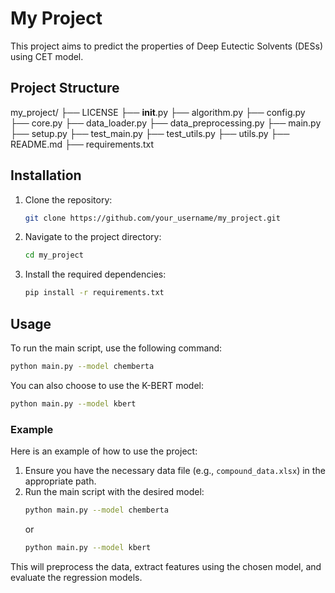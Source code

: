 # My Project
This project aims to predict the properties of Deep Eutectic Solvents (DESs) using CET model.

## Project Structure
my_project/
├── LICENSE
├── __init__.py
├── algorithm.py
├── config.py
├── core.py
├── data_loader.py
├── data_preprocessing.py
├── main.py
├── setup.py
├── test_main.py
├── test_utils.py
├── utils.py
├── README.md
├── requirements.txt

## Installation
1. Clone the repository:
    ```bash
    git clone https://github.com/your_username/my_project.git
    ```
2. Navigate to the project directory:
    ```bash
    cd my_project
    ```
3. Install the required dependencies:
    ```bash
    pip install -r requirements.txt
    ```

## Usage
To run the main script, use the following command:
```bash
python main.py --model chemberta
```

You can also choose to use the K-BERT model:
```bash
python main.py --model kbert
```

### Example
Here is an example of how to use the project:
1. Ensure you have the necessary data file (e.g., `compound_data.xlsx`) in the appropriate path.
2. Run the main script with the desired model:
    ```bash
    python main.py --model chemberta
    ```
   or
    ```bash
    python main.py --model kbert
    ```
This will preprocess the data, extract features using the chosen model, and evaluate the regression models.

